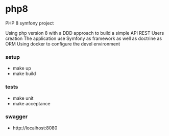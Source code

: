 # php8
PHP 8 symfony project

Using php version 8 with a DDD approach to build a simple API REST Users creation
The application use Symfony as framework as well as doctrine as ORM 
Using docker to configure the devel environment 

### setup

* make up
* make build

### tests
* make unit
* make acceptance

### swagger
* http://localhost:8080

